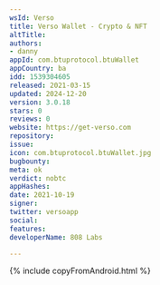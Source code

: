```yaml
---
wsId: Verso
title: Verso Wallet - Crypto & NFT
altTitle: 
authors:
- danny
appId: com.btuprotocol.btuWallet
appCountry: ba
idd: 1539304605
released: 2021-03-15
updated: 2024-12-20
version: 3.0.18
stars: 0
reviews: 0
website: https://get-verso.com
repository: 
issue: 
icon: com.btuprotocol.btuWallet.jpg
bugbounty: 
meta: ok
verdict: nobtc
appHashes: 
date: 2021-10-19
signer: 
twitter: versoapp
social: 
features: 
developerName: 808 Labs

---
```


{% include copyFromAndroid.html %}
